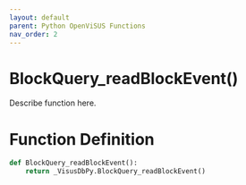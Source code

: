```yaml
---
layout: default
parent: Python OpenViSUS Functions
nav_order: 2
---
```


# BlockQuery_readBlockEvent()

Describe function here.

# Function Definition

```python
def BlockQuery_readBlockEvent():
    return _VisusDbPy.BlockQuery_readBlockEvent()

```